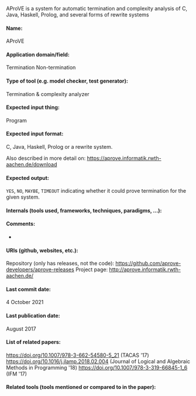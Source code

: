AProVE is a system for automatic termination and complexity analysis of C, Java, Haskell, Prolog, and several forms of rewrite systems

#### Name:
AProVE

#### Application domain/field:
Termination
Non-termination

#### Type of tool (e.g. model checker, test generator):
Termination & complexity analyzer

#### Expected input thing:
Program

#### Expected input format:
C, Java, Haskell, Prolog or a rewrite system.

Also described in more detail on: https://aprove.informatik.rwth-aachen.de/download

#### Expected output:
`YES`, `NO`, `MAYBE`, `TIMEOUT` indicating whether it could prove termination for the given system.

#### Internals (tools used, frameworks, techniques, paradigms, ...):

#### Comments:
-

#### URIs (github, websites, etc.):
Repository (only has releases, not the code): https://github.com/aprove-developers/aprove-releases
Project page: http://aprove.informatik.rwth-aachen.de/

#### Last commit date:
4 October 2021

#### Last publication date:
August 2017

#### List of related papers:
https://doi.org/10.1007/978-3-662-54580-5_21 (TACAS '17)
https://doi.org/10.1016/j.jlamp.2018.02.004 (Journal of Logical and Algebraic Methods in Programming '18)
https://doi.org/10.1007/978-3-319-66845-1_6 (IFM '17)

#### Related tools (tools mentioned or compared to in the paper):